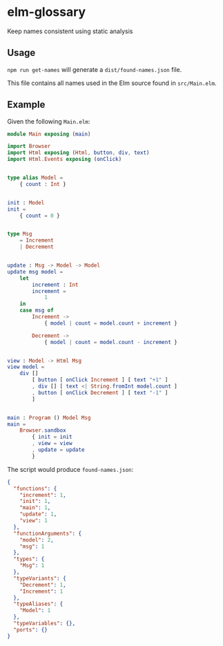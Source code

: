 # elm-glossary
 Keep names consistent using static analysis

## Usage

`npm run get-names` will generate a `dist/found-names.json` file.

This file contains all names used in the Elm source found in `src/Main.elm`.

## Example

Given the following `Main.elm`:
```elm
module Main exposing (main)

import Browser
import Html exposing (Html, button, div, text)
import Html.Events exposing (onClick)


type alias Model =
    { count : Int }


init : Model
init =
    { count = 0 }


type Msg
    = Increment
    | Decrement


update : Msg -> Model -> Model
update msg model =
    let
        increment : Int
        increment =
            1
    in
    case msg of
        Increment ->
            { model | count = model.count + increment }

        Decrement ->
            { model | count = model.count - increment }


view : Model -> Html Msg
view model =
    div []
        [ button [ onClick Increment ] [ text "+1" ]
        , div [] [ text <| String.fromInt model.count ]
        , button [ onClick Decrement ] [ text "-1" ]
        ]


main : Program () Model Msg
main =
    Browser.sandbox
        { init = init
        , view = view
        , update = update
        }
```

The script would produce `found-names.json`:
```json
{
  "functions": {
    "increment": 1,
    "init": 1,
    "main": 1,
    "update": 1,
    "view": 1
  },
  "functionArguments": {
    "model": 2,
    "msg": 1
  },
  "types": {
    "Msg": 1
  },
  "typeVariants": {
    "Decrement": 1,
    "Increment": 1
  },
  "typeAliases": {
    "Model": 1
  },
  "typeVariables": {},
  "ports": {}
}
```
